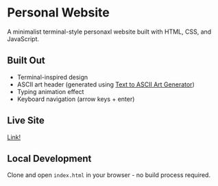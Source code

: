 # Personal Website

A minimalist terminal-style personaxl website built with HTML, CSS, and JavaScript.

## Built Out 
- Terminal-inspired design
- ASCII art header (generated using [Text to ASCII Art Generator](https://www.asciiart.eu/))
- Typing animation effect
- Keyboard navigation (arrow keys + enter)

## Live Site
[Link!](https://tylermarcuscross.github.io/website/)

## Local Development
Clone and open `index.html` in your browser - no build process required.